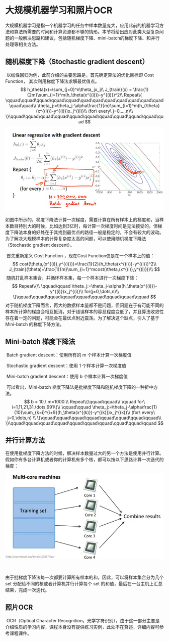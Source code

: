 # 大规模机器学习和照片OCR

​		大规模机器学习是指一个机器学习的任务中样本数量庞大，应用此前的机器学习方法和算法所需要的时间和计算资源都不够的情形。本节将给出应对此类大型复杂问题的一般解决思路和建议，包括随机梯度下降、mini-batch的梯度下降、和并行处理等相关方法。



## 随机梯度下降（Stochastic gradient descent）

​		以线性回归为例，此前介绍的主要思路是，首先确定算法的优化目标即 Cost Function， 其次利用梯度下降法求解最优值点。
$$
h_\theta(x)=\sum_{j=0}^n\theta_jx_j\\
J_{train}(x) = \frac{1}{2m}\sum_{i=1}^m(h_\theta(x^{(i)})-y^{(i)})^2\\
Repeat\{ \qquad\qquad\qquad\qquad\qquad\quad\quad\quad\quad\quad\quad\quad\quad\quad\\
 \theta_j:=\theta_j-\alpha\frac{1}{m}\sum_{i=1}^m(h_{\theta}(x^{(i)})-y^{(i)})x_j^{(i)}\\
 (for\ every\ j=0,...,n)\\
\}\qquad\qquad\qquad\qquad\qquad\qquad\qquad\qquad\qquad\qquad\quad
$$
![](images/QQ截图20190531163000.jpg)

​		如图中所示的，梯度下降法计算一次梯度，需要计算在所有样本上的梯度和，当样本数目特别大的时候，比如达到3亿时，每计算一次梯度时间是无法接受的。但梯度下降法本身的好处在于其找到最优点的路径一般是稳定的，不会有较大的波动。为了解决大规模样本的计算复杂度太高的问题，可以使用随机梯度下降法（Stochastic gradient descent）。

​		首先重新定义 Cost Function ，现在Cost Function仅是在一个样本上的值：
$$
cost(\theta,(x^{(i)},y^{(i)}))=\frac{1}{2}(h_\theta(x^{(i)})-y^{(i)})^2\\
J_{train}(\theta)=\frac{1}{m}\sum_{i=1}^mcost(\theta,(x^{(i)},y^{(i)}))\\
$$
​		随机打乱样本集合，并循环样本集，每一个样本进行一次梯度下降：
$$
Repeat\{\\ \qquad\qquad
\theta_j:=\theta_j-\alpha(h_\theta(x^{(i)})-y^{(i)})x_j^{(i)}\\
for(j=0,\dots,n)\\
\}\qquad\qquad\qquad\qquad\qquad\qquad\qquad\qquad\qquad
$$
​		对于随机梯度下降而言，再大的数据样本量都不是问题，但问题在于有可能不同的样本所计算的梯度会相互抵消，对于错误样本的容忍程度变低了，并且算法收敛性存在着一定的问题，可能会在最优点附近震荡。为了解决这个缺点，引入了基于 Mini-batch 的梯度下降方法。



## Mini-batch 梯度下降法

​		Batch gradient descent：使用所有的 m 个样本计算一次梯度值

​		Stochastic gradient descent：使用 1 个样本计算一次梯度值

​		Mini-batch gradient descent：使用 b 个样本计算一次梯度值

​		可以看出，Mini-batch 梯度下降法是批梯度下降和随机梯度下降的一种折中方法。
$$
b = 10,\ m=1000.\\
Repeat\{\qquad\qquad\\
\qquad for\ i=1,11,21,31,\dots,991\{\\
\qquad\qquad
\theta_j:=\theta_j-\alpha\frac{1}{10}\sum_{k=i}^{i+9}(h_\theta(x^{(k)})-y^{(k)})x_j^{(k)}\\
(for\ every\ j=0,\dots,n) \\
\}\qquad\qquad\qquad\qquad\qquad\qquad\qquad\qquad\\
\}\qquad\qquad\qquad\qquad\qquad\qquad\qquad\qquad\qquad\qquad
$$





## 并行计算方法

​		在使用批梯度下降方法的时候，解决样本数量过大的另一个方法是使用并行计算。假如你有多台计算机或者你的计算机有多个核，都可以按以下思路计算一次迭代的梯度：

![](images/QQ截图20190602152841.jpg)

​		

​		由于批梯度下降法每一次都要计算所有样本的和，因此，可以将样本集合分为几个 set 分配给不同的核或者计算机并行计算每个 set 的和值，最后在一台主机上汇总结果，完成一次迭代。



## 照片OCR

​		OCR（Optical Character Recognition，光学字符识别），由于这一部分主要是介绍性质的学习内容，课程本身没有提供练习实例，此处不在赘述，详细内容可参考课程课件。